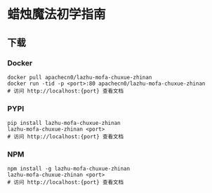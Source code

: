 # 蜡烛魔法初学指南

## 下载

### Docker

```
docker pull apachecn0/lazhu-mofa-chuxue-zhinan
docker run -tid -p <port>:80 apachecn0/lazhu-mofa-chuxue-zhinan
# 访问 http://localhost:{port} 查看文档
```

### PYPI

```
pip install lazhu-mofa-chuxue-zhinan
lazhu-mofa-chuxue-zhinan <port>
# 访问 http://localhost:{port} 查看文档
```

### NPM

```
npm install -g lazhu-mofa-chuxue-zhinan
lazhu-mofa-chuxue-zhinan <port>
# 访问 http://localhost:{port} 查看文档
```